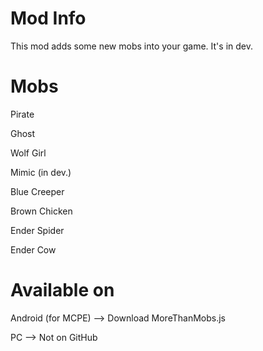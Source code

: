 Mod Info
===================
This mod adds some new mobs into your game. It's in dev.

Mobs
===================
Pirate

Ghost

Wolf Girl

Mimic (in dev.)

Blue Creeper

Brown Chicken

Ender Spider

Ender Cow

Available on
===================
Android (for MCPE) --> Download MoreThanMobs.js

PC --> Not on GitHub
